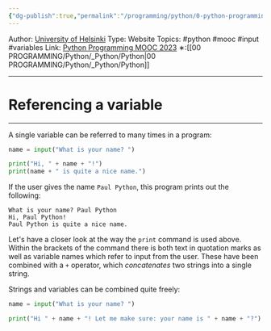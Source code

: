 ```yaml
---
{"dg-publish":true,"permalink":"/programming/python/0-python-programming-mooc/introduction/part-1/02-input/02-referencing-a-variable/"}
---
```


Author: [University of Helsinki](https://programming-23.mooc.fi/)
Type: Website
Topics: #python #mooc #input #variables
Link: [Python Programming MOOC 2023](https://programming-23.mooc.fi/)
∗:[[00 PROGRAMMING/Python/_Python/Python\|00 PROGRAMMING/Python/_Python/Python]] 

---
# Referencing a variable

--- 
A single variable can be referred to many times in a program:

```python
name = input("What is your name? ")

print("Hi, " + name + "!")
print(name + " is quite a nice name.")
```

If the user gives the name `Paul Python`, this program prints out the following:

```
What is your name? Paul Python 
Hi, Paul Python! 
Paul Python is quite a nice name.
```

Let's have a closer look at the way the `print` command is used above. Within the brackets of the command there is both text in quotation marks as well as variable names which refer to input from the user. These have been combined with a `+` operator, which _concatenates_ two strings into a single string.

Strings and variables can be combined quite freely:

```python
name = input("What is your name? ")

print("Hi " + name + "! Let me make sure: your name is " + name + "?")
```